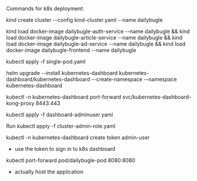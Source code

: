 Commands for k8s deployment:

kind create cluster --config kind-cluster.yaml --name dailybugle

kind load docker-image dailybugle-auth-service --name dailybugle && kind load docker-image dailybugle-article-service --name dailybugle && kind load docker-image dailybugle-ad-service --name dailybugle && kind load docker-image dailybugle-frontend --name dailybugle

kubectl apply -f single-pod.yaml

helm upgrade --install kubernetes-dashboard kubernetes-dashboard/kubernetes-dashboard --create-namespace --namespace kubernetes-dashboard

kubectl -n kubernetes-dashboard port-forward svc/kubernetes-dashboard-kong-proxy 8443:443

kubectl apply -f dashboard-adminuser.yaml

Run kubectl apply -f cluster-admin-role.yaml

kubectl -n kubernetes-dashboard create token admin-user
- use the token to sign in to k8s dashboard



kubectl port-forward pod/dailybugle-pod 8080:8080
- actually host the application